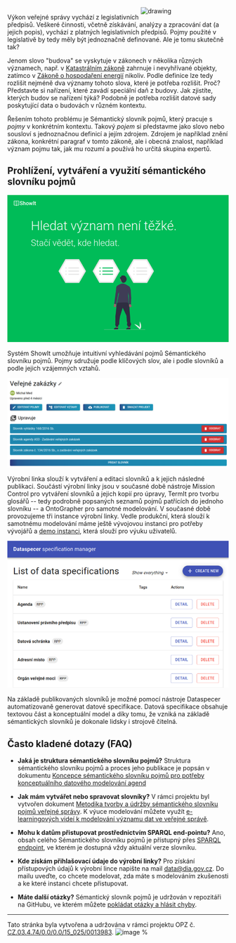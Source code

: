 <img src="https://user-images.githubusercontent.com/1140626/118179053-109e2c80-b435-11eb-9400-e960efecc284.png" alt="drawing" width="200" align="right"/>

Výkon veřejné správy vychází z legislativních předpisů. Veškeré činnosti, včetně získávání, analýzy a zpracování dat (a jejich popis), vychází z platných legislativních předpisů. Pojmy použité v legislativě by tedy měly být jednoznačně definované. Ale je tomu skutečně tak?

Jenom slovo "budova" se vyskytuje v zákonech v několika různých významech, např. v [Katastrálním zákoně](https://www.zakonyprolidi.cz/cs/2013-256#p2-1-l) zahrnuje i nevyhřívané objekty, zatímco v [Zákoně o hospodaření energií](https://www.zakonyprolidi.cz/cs/2000-406#p2-1-p) nikoliv. Podle definice lze tedy rozlišit nejméně dva významy tohoto slova, které je potřeba rozlišit. Proč? Představte si nařízení, které zavádí speciální daň z budovy. Jak zjistíte, kterých budov se nařízení týká? Podobně je potřeba rozlišit datové sady poskytující data o budovách v různém kontextu.

Řešením tohoto problému je Sémantický slovník pojmů, který pracuje s _pojmy_ v konkrétním kontextu. Takový _pojem_ si představme jako slovo nebo sousloví s jednoznačnou definicí a jejím zdrojem. Zdrojem je například znění zákona, konkrétní paragraf v tomto zákoně, ale i obecná znalost, například význam pojmu tak, jak mu rozumí a používá ho určitá skupina expertů.

<!-- _Pojem_ může být pojmenován pomocí synonym a _pojmy_ jsou mezi sebou propojeny prostřednictvím významových vazeb. Příkladem významové vazby je specializace, kdy _pojem_ "Budova" je speciálním případem _pojmu_ "Stavba", ale významovou vazbou je i vztah "budovy" a její vlastnosti (například "číslo popisné" je také _pojmem_). Tyto významové vazby umožňují odvozovat vlastnosti _pojmů_ a kontrolovat, že _pojmy_ nejsou ve vzájemném rozporu. -->

<!-- Datové typy a atrobuty popsané v [otevřených formálních normách](https://opendata.gov.cz/otev%C5%99en%C3%A9-form%C3%A1ln%C3%AD-normy:start) (OFN), jsou ve skutečnosti také reprezentovány pojmy z SSP. Např. OFN [Lidé a osoby](https://ofn.gov.cz/lid%C3%A9-a-osoby/2020-07-01/) definuje datovou strukturu pro popis osob. Vytvoříte-li záznam o osobě, bude se tím rozumět osoba ve smyslu [Zákona o základních registrech](https://www.zakonyprolidi.cz/cs/2009-111#p25), která bude reprezentována jako pojem [Osoba (Zákon o základních registrech)](https://slovník.gov.cz/legislativní/sbírka/111/2009/pojem/osoba). Ten má svojí lidsky čitelnou a strojově čitelnou reprezentaci a umožní tak uživatelům vašich dat tato data lépe nalézt, porozumět jim a integrovat do svých aplikací. Využití je ovšem mnohem širší - formální vazby v SSP umožňují třeba kontrolovat, zda jsou pojmy napříč legislativou používány konzistentně. Formální jazyky, ve kterých je sémantický slovník pojmů vyjádřen, umožňují na základě slovníků automatizovaně generovat konceptuální datových modelů (např. pro popis [datové architektury veřejné správy](https://archi.gov.cz/nar-dokument:architektonicke_uloziste_a_nastroj)), a to ve strojově čitelné podobě a s vazbou na konkrétní legislativu. -->

## Prohlížení, vytváření a využití sémantického slovníku pojmů

[![](showit.png)](https://slovník.gov.cz/prohlížíme/)

Systém ShowIt umožňuje intuitivní vyhledávání pojmů Sémantického slovníku pojmů. Pojmy sdružuje podle klíčových slov, ale i podle slovníků a podle jejich vzájemných vztahů.

[![](mission.png)](https://slovník.gov.cz/modelujeme/)

 Výrobní linka slouží k vytváření a editaci slovníků a k jejich následné publikaci. Součástí výrobní linky jsou v současné době nástroje Mission Control pro vytváření slovníků a jejich kopií pro úpravy, TermIt pro tvorbu glosářů -- tedy podrobně popsaných seznamů pojmů patřících do jednoho slovníku -- a OntoGrapher pro samotné modelování. V současné době provozujeme tři instance výrobní linky. Vedle produkční, která slouží k samotnému modelování máme ještě vývojovou instanci pro potřeby vývojářů a [demo instanci](https://slovník-test.dia.gov.cz/modelujeme/), která slouží pro výuku uživatelů.

[![](dataspecer.png)](https://slovník.gov.cz/generujeme/)

 Na základě publikovaných slovníků je možné pomocí nástroje Dataspecer automatizovaně generovat datové specifikace. Datová specifikace obsahuje textovou část a konceptuální model a díky tomu, že vzniká na základě sémantických slovníků je dokonale lidsky i strojově čitelná.

## Často kladené dotazy (FAQ)

* **Jaká je struktura sémantického slovníku pojmů?** Struktura sémantického slovníku pojmů a proces jeho publikace je popsán v dokumentu [Koncepce sémantického slovníku pojmů pro potřeby konceptuálního datového modelování agend](https://data.gov.cz/kodi/výstupy/C5V2.pdf)

* **Jak mám vytvářet nebo spravovat slovníky?** V rámci projektu byl vytvořen dokument [Metodika tvorby a údržby sémantického slovníku pojmů veřejné správy](https://data.gov.cz/kodi/výstupy/C5V4.pdf). K výuce modelování můžete využít [e-learningových videí k modelování významu dat ve veřejné správě](https://data.gov.cz/vzdělávání/e-learning/modelování-významu-dat-ve-veřejné-správě/).

* **Mohu k datům přistupovat prostřednictvím SPARQL end-pointu?**
Ano, obsah celého Sémantického slovníku pojmů je přístupný přes [SPARQL endpoint](https://slovník.gov.cz/sparql), ve kterém je dostupná vždy aktuální verze slovníku.

* **Kde získám přihlašovací údaje do výrobní linky?** Pro získání přístupových údajů k výrobní lince napište na mail data@dia.gov.cz. Do mailu uveďte, co chcete modelovat, zda máte s modelováním zkušenosti a ke které instanci chcete přistupovat.

* **Máte další otázky?** Sémantický slovník pojmů je udržován v repozitáři na GitHubu, ve kterém můžete [pokládat otázky a hlásit chyby](https://github.com/datagov-cz/ssp/issues).

----
Tato stránka byla vytvořena a udržována v rámci projektu OPZ č. [CZ.03.4.74/0.0/0.0/15_025/0013983](https://esf2014.esfcr.cz/PublicPortal/Views/Projekty/Public/ProjektDetailPublicPage.aspx?action=get&datovySkladId=F5E162B2-15EC-4BBE-9ABD-066388F3D412).
![image](opz_logo.a20771c7.svg)
%
